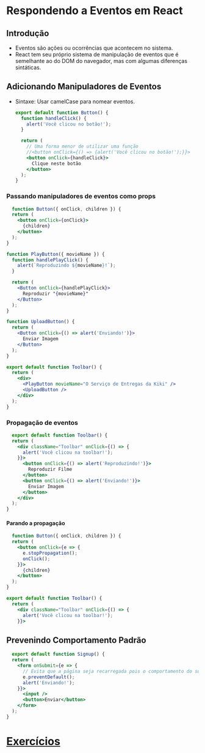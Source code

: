 # Respondendo a Eventos em React

## Introdução

- Eventos são ações ou ocorrências que acontecem no sistema.
- React tem seu próprio sistema de manipulação de eventos que é semelhante ao do DOM do navegador, mas com algumas diferenças sintáticas.

## Adicionando Manipuladores de Eventos

- Sintaxe: Usar camelCase para nomear eventos.
  ```jsx
  export default function Button() {
    function handleClick() {
      alert('Você clicou no botão!');
    }

    return (
      // Uma forma menor de utilizar uma função
      //<button onClick={() => {alert('Você clicou no botão!');}}>
      <button onClick={handleClick}>
        Clique neste botão
      </button>
    );
  }
  ```
### Passando manipuladores de eventos como props

```jsx
  function Button({ onClick, children }) {
  return (
    <button onClick={onClick}>
      {children}
    </button>
  );
}

function PlayButton({ movieName }) {
  function handlePlayClick() {
    alert(`Reproduzindo ${movieName}!`);
  }

  return (
    <Button onClick={handlePlayClick}>
      Reproduzir "{movieName}"
    </Button>
  );
}

function UploadButton() {
  return (
    <Button onClick={() => alert('Enviando!')}>
      Enviar Imagem
    </Button>
  );
}

export default function Toolbar() {
  return (
    <div>
      <PlayButton movieName="O Serviço de Entregas da Kiki" />
      <UploadButton />
    </div>
  );
}
```
### Propagação de eventos

```jsx
  export default function Toolbar() {
  return (
    <div className="Toolbar" onClick={() => {
      alert('Você clicou na toolbar!');
    }}>
      <button onClick={() => alert('Reproduzindo!')}>
        Reproduzir Filme
      </button>
      <button onClick={() => alert('Enviando!')}>
        Enviar Imagem
      </button>
    </div>
  );
}
```
#### Parando a propagação
```jsx
  function Button({ onClick, children }) {
  return (
    <button onClick={e => {
      e.stopPropagation();
      onClick();
    }}>
      {children}
    </button>
  );
}

export default function Toolbar() {
  return (
    <div className="Toolbar" onClick={() => {
      alert('Você clicou na toolbar!');
    }}>
```

## Prevenindo Comportamento Padrão

```jsx
  export default function Signup() {
  return (
    <form onSubmit={e => {
      // Evita que a página seja recarregada pois o comportamento do submit é recarregar a página.
      e.preventDefault();
      alert('Enviando!');
    }}>
      <input />
      <button>Enviar</button>
    </form>
  );
}

```


# [Exercícios](https://pt-br.react.dev/learn/responding-to-events#challenges)
